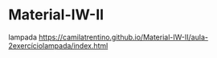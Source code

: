 # Material-IW-II

lampada
https://camilatrentino.github.io/Material-IW-II/aula-2exercíciolampada/index.html
